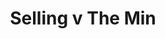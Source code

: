 ---
year: "2000"
serialNumber: "0250" 
game: "Selling"
title: "Selling v The Min"
gameLocation: "Cadman's Meadow"
gameDate: ""
result: ""
resultType: ""
type: "game"
---